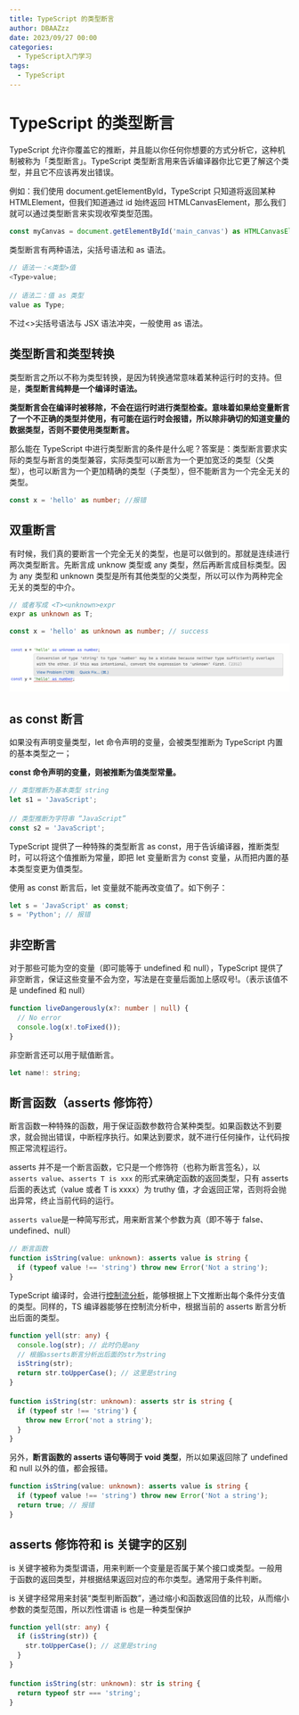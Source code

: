 ```yaml
---
title: TypeScript 的类型断言
author: DBAAZzz
date: 2023/09/27 00:00
categories:
  - TypeScript入门学习
tags:
  - TypeScript
---
```


# TypeScript 的类型断言

TypeScript 允许你覆盖它的推断，并且能以你任何你想要的方式分析它，这种机制被称为「类型断言」。TypeScript 类型断言用来告诉编译器你比它更了解这个类型，并且它不应该再发出错误。

例如：我们使用 document.getElementById，TypeScript 只知道将返回某种 HTMLElement，但我们知道通过 id 始终返回 HTMLCanvasElement，那么我们就可以通过类型断言来实现收窄类型范围。

```ts
const myCanvas = document.getElementById('main_canvas') as HTMLCanvasElement;
```

类型断言有两种语法，尖括号语法和 as 语法。

```ts
// 语法一：<类型>值
<Type>value;

// 语法二：值 as 类型
value as Type;
```

不过<>尖括号语法与 JSX 语法冲突，一般使用 as 语法。

## 类型断言和类型转换

类型断言之所以不称为类型转换，是因为转换通常意味着某种运行时的支持。但是，**类型断言纯粹是一个编译时语法。**

**类型断言会在编译时被移除，不会在运行时进行类型检查。意味着如果给变量断言了一个不正确的类型并使用，有可能在运行时会报错，所以除非确切的知道变量的数据类型，否则不要使用类型断言。**

那么能在 TypeScript 中进行类型断言的条件是什么呢？答案是：类型断言要求实际的类型与断言的类型兼容，实际类型可以断言为一个更加宽泛的类型（父类型），也可以断言为一个更加精确的类型（子类型），但不能断言为一个完全无关的类型。

```ts
const x = 'hello' as number; //报错
```

## 双重断言

有时候，我们真的要断言一个完全无关的类型，也是可以做到的。那就是连续进行两次类型断言。先断言成 unknow 类型或 any 类型，然后再断言成目标类型。因为 any 类型和 unknown 类型是所有其他类型的父类型，所以可以作为两种完全无关的类型的中介。

```ts
// 或者写成 <T><unknown>expr
expr as unknown as T;
```

```ts
const x = 'hello' as unknown as number; // success
```

![图 0](../../../public/images/2023-09-27%2015-54-24%205b370a8c6d0cabab78c35b69fd7457db6f61832f0d9f33e809a19166910e1012.png)

## as const 断言

如果没有声明变量类型，let 命令声明的变量，会被类型推断为 TypeScript 内置的基本类型之一；

**const 命令声明的变量，则被推断为值类型常量。**

```ts
// 类型推断为基本类型 string
let s1 = 'JavaScript';

// 类型推断为字符串 “JavaScript”
const s2 = 'JavaScript';
```

TypeScript 提供了一种特殊的类型断言 as const，用于告诉编译器，推断类型时，可以将这个值推断为常量，即把 let 变量断言为 const 变量，从而把内置的基本类型变更为值类型。

使用 as const 断言后，let 变量就不能再改变值了。如下例子：

```ts
let s = 'JavaScript' as const;
s = 'Python'; // 报错
```

## 非空断言

对于那些可能为空的变量（即可能等于 undefined 和 null），TypeScript 提供了非空断言，保证这些变量不会为空，写法是在变量后面加上感叹号!。（表示该值不是 undefined 和 null）

```ts
function liveDangerously(x?: number | null) {
  // No error
  console.log(x!.toFixed());
}
```

非空断言还可以用于赋值断言。

```ts
let name!: string;
```

## 断言函数（asserts 修饰符）

断言函数一种特殊的函数，用于保证函数参数符合某种类型。如果函数达不到要求，就会抛出错误，中断程序执行。如果达到要求，就不进行任何操作，让代码按照正常流程运行。

asserts 并不是一个断言函数，它只是一个修饰符（也称为断言签名），以 `asserts value`、`asserts T is xxx` 的形式来确定函数的返回类型，只有 asserts 后面的表达式（value 或者 T is xxxx）为 truthy 值，才会返回正常，否则将会抛出异常，终止当前代码的运行。

`asserts value`是一种简写形式，用来断言某个参数为真（即不等于 false、undefined、null）

```ts
// 断言函数
function isString(value: unknown): asserts value is string {
  if (typeof value !== 'string') throw new Error('Not a string');
}
```

TypeScript 编译时，会进行[控制流分析](https://github.com/Microsoft/TypeScript/pull/8010)，能够根据上下文推断出每个条件分支值的类型。同样的，TS 编译器能够在控制流分析中，根据当前的 asserts 断言分析出后面的类型。

```ts
function yell(str: any) {
  console.log(str); // 此时仍是any
  // 根据asserts断言分析出后面的str为string
  isString(str);
  return str.toUpperCase(); // 这里是string
}

function isString(str: unknown): asserts str is string {
  if (typeof str !== 'string') {
    throw new Error('not a string');
  }
}
```

另外，**断言函数的 asserts 语句等同于 void 类型**，所以如果返回除了 undefined 和 null 以外的值，都会报错。

```ts
function isString(value: unknown): asserts value is string {
  if (typeof value !== 'string') throw new Error('Not a string');
  return true; // 报错
}
```

## asserts 修饰符和 is 关键字的区别

is 关键字被称为类型谓语，用来判断一个变量是否属于某个接口或类型。一般用于函数的返回类型，并根据结果返回对应的布尔类型。通常用于条件判断。

is 关键字经常用来封装“类型判断函数”，通过缩小和函数返回值的比较，从而缩小参数的类型范围，所以烈性谓语 is 也是一种类型保护

```ts
function yell(str: any) {
  if (isString(str)) {
    str.toUpperCase(); // 这里是string
  }
}

function isString(str: unknown): str is string {
  return typeof str === 'string';
}
```
